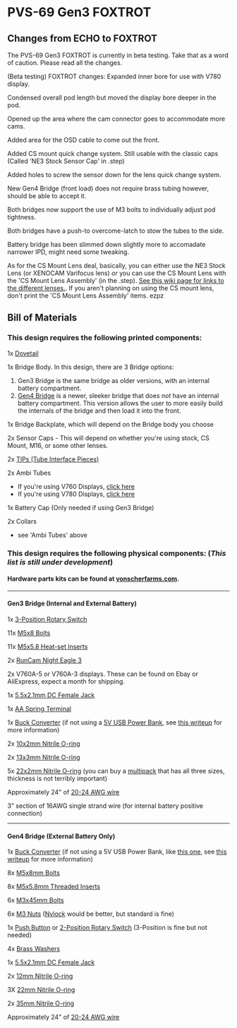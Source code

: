 # PVS-69 Gen3 FOXTROT

## Changes from ECHO to FOXTROT

The PVS-69 Gen3 FOXTROT is currently in beta testing. Take that as a word of caution. Please read all the changes.

(Beta testing) FOXTROT changes:
Expanded inner bore for use with V780 display.

Condensed overall pod length but moved the display bore deeper in the pod.

Opened up the area where the cam connector goes to accommodate more cams.

Added area for the OSD cable to come out the front.

Added CS mount quick change system. Still usable with the classic caps (Called 'NE3 Stock Sensor Cap' in .step)

Added holes to screw the sensor down for the lens quick change system.

New Gen4 Bridge (front load) does not require brass tubing however, should be able to accept it.

Both bridges now support the use of M3 bolts to individually adjust pod tightness.

Both bridges have a push-to overcome-latch to stow the tubes to the side.

Battery bridge has been slimmed down slightly more to accomadate narrower IPD, might need some tweaking.

As for the CS Mount Lens deal, basically, you can either use the NE3 Stock Lens (or XENOCAM Varifocus lens) *or* you can use the CS Mount Lens with the 'CS Mount Lens Assembly' (in the .step). [See this wiki page for links to the different lenses.](https://github.com/knack-69/PVS-69/wiki/Current-Lens-Comparison). If you aren't planning on using the CS mount lens, don't print the 'CS Mount Lens Assembly' items. ezpz

## Bill of Materials 

### This design requires the following printed components: 

1x [Dovetail](https://github.com/knack-69/PVS-69/blob/main/Gen3%20FOXTROT/STL/FOXTROT%20Gen4%20Dovetail.stl)

1x Bridge Body. In this design, there are 3 Bridge options:
1. Gen3 Bridge is the same bridge as older versions, with an internal battery compartment.
2. [Gen4 Bridge](https://github.com/knack-69/PVS-69/blob/main/Gen3%20FOXTROT/STL/FOXTROT%20Gen4%20Bridge%20Body.stl) is a newer, sleeker bridge that does *not* have an internal battery compartment. This version allows the user to more easily build the internals of the bridge and then load it into the front.

1x Bridge Backplate, which will depend on the Bridge body you choose

2x Sensor Caps - This will depend on whether you're using stock, CS Mount, M16, or some other lenses.

2x [TIPs (Tube Interface Pieces)](https://github.com/knack-69/PVS-69/blob/main/Gen3%20FOXTROT/STL/FOXTROT%20Brassless%20TIP.stl)

2x Ambi Tubes

- If you're using V760 Displays, [click here](https://github.com/knack-69/PVS-69/tree/main/Gen3%20FOXTROT/STL/Files%20for%20V760%20Displays)
- If you're using V780 Displays, [click here](https://github.com/knack-69/PVS-69/tree/main/Gen3%20FOXTROT/STL/Files%20for%20V780%20Displays)

1x Battery Cap (Only needed if using Gen3 Bridge)

2x Collars

- see 'Ambi Tubes' above


### This design requires the following physical components: (*This list is still under development*)

#### Hardware parts kits can be found at [vonscherfarms.com](https://vonscherfarms.com/).

---

#### Gen3 Bridge (Internal and External Battery)

1x [3-Position Rotary Switch](https://amzn.to/3TspGUS)

11x [M5x8 Bolts](https://amzn.to/3EyraZz)

11x [M5x5.8 Heat-set Inserts](https://amzn.to/3E0fzRt)

2x [RunCam Night Eagle 3](https://amzn.to/3Epdyhh)

2x V760A-5 or V760A-3 displays. These can be found on Ebay or AliExpress, expect a month for shipping.

1x [5.5x2.1mm DC Female Jack](https://amzn.to/3KLofNA)

1x [AA Spring Terminal](https://a.co/d/diT6pwy)

1x [Buck Converter](https://amzn.to/3KSzHHf) (if not using a [5V USB Power Bank](https://a.co/d/cTgl3xK), see [this writeup](https://github.com/knack-69/PVS-69/blob/main/Choosing%20the%20Right%20Battery%20Setup%20for%20My%20PVS-69.pdf) for more information)

2x [10x2mm Nitrile O-ring](https://amzn.to/37mEOko)

2x [13x3mm Nitrile O-ring](https://amzn.to/3KRAmsA)

5x [22x2mm Nitrile O-ring](https://amzn.to/3rrIp7N) (you can buy a [multipack](https://www.amazon.com/gp/product/B092MDGM110) that has all three sizes, thickness is not terribly important)

Approximately 24" of [20-24 AWG wire](https://amzn.to/3EoQ5yn)

3” section of 16AWG single strand wire (for internal battery positive connection)

---

#### Gen4 Bridge (External Battery Only)  

1x [Buck Converter](https://amzn.to/3KSzHHf) (if not using a 5V USB Power Bank, like [this one](https://a.co/d/cTgl3xK), see [this writeup](https://github.com/knack-69/PVS-69/blob/main/Choosing%20the%20Right%20Battery%20Setup%20for%20My%20PVS-69.pdf) for more information)

8x [M5x8mm Bolts](https://amzn.to/3EyraZz)

8x [M5x5.8mm Threaded Inserts](https://amzn.to/3E0fzRt)

6x [M3x45mm Bolts](https://a.co/d/08iu33J)

6x [M3 Nuts](https://a.co/d/5lRRR7A) ([Nylock](https://a.co/d/h8vUx54) would be better, but standard is fine)

1x [Push Button](https://a.co/d/02lWur2) or [2-Position Rotary Switch](https://a.co/d/f5mI0TB) (3-Position is fine but not needed)

4x [Brass Washers](https://amzn.to/3WSWOI2)

1x [5.5x2.1mm DC Female Jack](https://amzn.to/3KLofNA)

2x [12mm Nitrile O-ring](https://amzn.to/3fV4qcD)

3X [22mm Nitrile O-ring](https://amzn.to/3V5NT4D)

2x [35mm Nitrile O-ring](https://amzn.to/3fVgjz8)

Approximately 24" of [20-24 AWG wire](https://amzn.to/3EoQ5yn)
